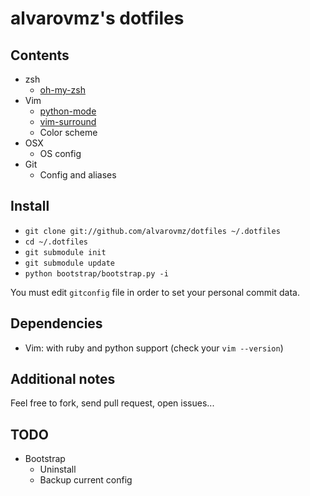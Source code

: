 # alvarovmz's dotfiles

## Contents

* zsh
  * [oh-my-zsh](https://github.com/robbyrussell/oh-my-zsh)
* Vim
  * [python-mode](https://github.com/klen/python-mode)
  * [vim-surround](https://github.com/tpope/vim-surround)
  * Color scheme
* OSX
  * OS config
* Git
  * Config and aliases

## Install

- `git clone git://github.com/alvarovmz/dotfiles ~/.dotfiles`
- `cd ~/.dotfiles`
- `git submodule init`
- `git submodule update`
- `python bootstrap/bootstrap.py -i`

You must edit `gitconfig` file in order to set your personal commit data.

## Dependencies

* Vim: with ruby and python support (check your `vim --version`)

## Additional notes

Feel free to fork, send pull request, open issues...

## TODO

* Bootstrap
  * Uninstall
  * Backup current config

